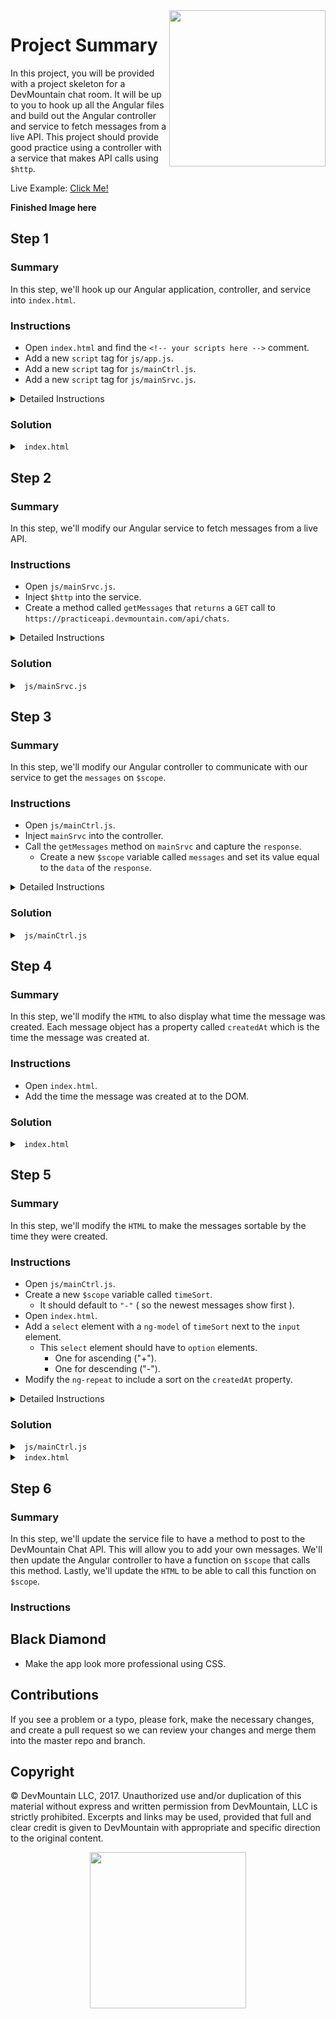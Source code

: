 <img src="https://devmounta.in/img/logowhiteblue.png" width="250" align="right">

# Project Summary

In this project, you will be provided with a project skeleton for a DevMountain chat room. It will be up to you to hook up all the Angular files and build out the Angular controller and service to fetch messages from a live API. This project should provide good practice using a controller with a service that makes API calls using `$http`.

Live Example: <a href="#">Click Me!</a>

<b>Finished Image here</b>

## Step 1

### Summary

In this step, we'll hook up our Angular application, controller, and service into `index.html`.

### Instructions

* Open `index.html` and find the `<!-- your scripts here -->` comment.
* Add a new `script` tag for `js/app.js`.
* Add a new `script` tag for `js/mainCtrl.js`.
* Add a new `script` tag for `js/mainSrvc.js`.

<details>

<summary> Detailed Instructions </summary>

<br />

Let's begin by opening `index.html` and finding the `<!-- your scripts here -->`. This is the perfect spot to load in our Angular javascript files because it is just below the AngularJS CDN. We'll need to add a new `script` tag for all our Angular files in the `js/` folder.

```html
<script src="js/app.js"></script>
<script src="js/mainCtrl.js"></script>
<script src="js/mainSrvc.js"></script>
```

</details>

### Solution

<details>

<summary> <code> index.html </code> </summary>

```html
<!DOCTYPE HTML>
<html ng-app="chatroom">
  <head>
    <link rel="stylesheet" href="http://maxcdn.bootstrapcdn.com/bootstrap/3.2.0/css/bootstrap.min.css">
    <link rel="stylesheet" href="http://maxcdn.bootstrapcdn.com/bootstrap/3.2.0/css/bootstrap-theme.min.css">
    <link rel="stylesheet" type="text/css" href="styles.css">
  </head>
  <body ng-controller="mainCtrl">
    <div class="main-container">
      <h1> DevMountain Chat Room </h1>
      <form>
        <input class="form-control text-box" type="text" ng-model="message" placeholder="Message">
      </form>
      <div class="messages-container">
        <p ng-repeat="message in messages ">
          {{message.message}} </p>
      </div>
    </div>

    <script src="https://ajax.googleapis.com/ajax/libs/angularjs/1.6.6/angular.min.js"></script>
    <!-- your scripts here -->
    <script src="js/app.js"></script>
    <script src="js/mainCtrl.js"></script>
    <script src="js/mainSrvc.js"></script>
  </body>
</html>
```

</details>

## Step 2

### Summary

In this step, we'll modify our Angular service to fetch messages from a live API.

### Instructions

* Open `js/mainSrvc.js`.
* Inject `$http` into the service.
* Create a method called `getMessages` that `returns` a `GET` call to `https://practiceapi.devmountain.com/api/chats`.

<details>

<summary> Detailed Instructions </summary>

<br />

Let's begin by opening `js/mainSrvc.js`. In order to make API calls, we'll need to inject `$http` into our Angular service. We can do this by adding `$http` as a parameter.

```js
angular.module('chatroom').service('mainSrvc', function( $http ) {

});
```

Now that we have access to `$http` we can make a method on the service that fetches the messages from the DevMountain Chat API. Remember that we need to return this `$http` call so our controller can work with a promise and put the messages on `$scope` as soon as they are available.

```js
angular.module('chatroom').service('mainSrvc', function( $http ) {
  this.getMessages = function() {
    return $http({
      method: 'GET',
      url: 'https://practiceapi.devmountain.com/api/chats'
    });
  };
});
```

</details>

### Solution

<details>

<summary> <code> js/mainSrvc.js </code> </summary>

```js
angular.module('chatroom').service('mainSrvc', function( $http ) {
  this.getMessages = function() {
    return $http({
      method: 'GET',
      url: 'https://practiceapi.devmountain.com/api/chats'
    });
  };
});
```

</details>

## Step 3

### Summary

In this step, we'll modify our Angular controller to communicate with our service to get the `messages` on `$scope`.

### Instructions

* Open `js/mainCtrl.js`.
* Inject `mainSrvc` into the controller.
* Call the `getMessages` method on `mainSrvc` and capture the `response`.
  * Create a new `$scope` variable called `messages` and set its value equal to the `data` of the `response`.

<details>

<summary> Detailed Instructions </summary>

<br />

Let's begin by opening `js/mainCtrl.js`. In order to get access to the methods on `mainSrvc`, we'll need to inject it into our `mainCtrl`. We can do this by adding a parameter in `js/mainCtrl.js` called `mainSrvc`.

```js
angular.module('chatroom').controller('mainCtrl', function( $scope, mainSrvc ){

});
```

Now the entire controller will have access to `mainSrvc`. Let's call the `getMessages` method and capture the response.

```js
angular.module('chatroom').controller('mainCtrl', function( $scope, mainSrvc ){
  mainSrvc.getMessages().then( function( response ) {
    
  });
});
```

We can then take the `data` of the response and assign it to a `$scope` value called `messages`. This will allow our `index.html` to display the `messages`.

```js
angular.module('chatroom').controller('mainCtrl', function( $scope, mainSrvc ){
  mainSrvc.getMessages().then( function( response ) {
    $scope.messages = response.data;
  });
});
```

</details>

### Solution

<details>

<summary> <code> js/mainCtrl.js </code> </summary>

```js
angular.module('chatroom').controller('mainCtrl', function( $scope, mainSrvc ){
  mainSrvc.getMessages().then( function( response ) {
    $scope.messages = response.data;
  });
});
```

</details>

## Step 4

### Summary

In this step, we'll modify the `HTML` to also display what time the message was created. Each message object has a property called `createdAt` which is the time the message was created at.

### Instructions

* Open `index.html`.
* Add the time the message was created at to the DOM.

### Solution

<details>

<summary> <code> index.html </code> </summary>

```html
<!DOCTYPE HTML>
<html ng-app="chatroom">
  <head>
    <link rel="stylesheet" href="http://maxcdn.bootstrapcdn.com/bootstrap/3.2.0/css/bootstrap.min.css">
    <link rel="stylesheet" href="http://maxcdn.bootstrapcdn.com/bootstrap/3.2.0/css/bootstrap-theme.min.css">
    <link rel="stylesheet" type="text/css" href="styles.css">
  </head>
  <body ng-controller="mainCtrl">
    <div class="main-container">
      <h1> DevMountain Chat Room </h1>
      <form>
        <input class="form-control text-box" type="text" ng-model="message" placeholder="Message">
      </form>
      <div class="messages-container">
        <p ng-repeat="message in messages ">
          {{ message.message }} 

          {{ message.createdAt }}
        </p>
      </div>
    </div>

    <script src="https://ajax.googleapis.com/ajax/libs/angularjs/1.6.6/angular.min.js"></script>
    <!-- your scripts here -->
    <script src="js/app.js"></script>
    <script src="js/mainCtrl.js"></script>
    <script src="js/mainSrvc.js"></script>
  </body>
</html>
```

</details>

## Step 5

### Summary

In this step, we'll modify the `HTML` to make the messages sortable by the time they were created.

### Instructions

* Open `js/mainCtrl.js`.
* Create a new `$scope` variable called `timeSort`.
  * It should default to `"-"` ( so the newest messages show first ).
* Open `index.html`.
* Add a `select` element with a `ng-model` of `timeSort` next to the `input` element.
  * This `select` element should have to `option` elements. 
    * One for ascending ("+"). 
    * One for descending ("-").
* Modify the `ng-repeat` to include a sort on the `createdAt` property.

<details>

<summary> Detailed Instructions </summary>

<br />

Let's begin by opening `js/mainCtrl.js` and add a new `$scope` variable called `timeSort`. We'll use this as the `ng-model` for ascending or descending our sorting. Since we want to display the newest messages first, let's default `timeSort` to `"-"`.

```js
$scope.timeSort = "-";
```

We can then open `index.html` and use a `select` element with two `option` elements to control the sorting of our messages. Let's add it next to the `input` element. We'll use `timeSort` as the `ng-model` for the `select` element. Also, don't forget that the `option` elements will need `value` attributes so they can update the `ng-model`.

```html
<form>
  <input class="form-control text-box" type="text" ng-model="message" placeholder="Message">
  <select ng-model="timeSort">
    <option value="-">Newest</option>
    <option value="+">Oldest</option>
  </select>
</form>
```

Now all we need to do is update the `ng-repeat` to have a `orderBy`. We can add this in using a `|`. Remember that `orderBy` ascendes or decsends by `+` or `-`. So if we want to order by the `createdAt` property, we'll need either `+createdAt` or `-createdAt`. We can make this dynamic using the `timeSort` `ng-model`. You'll need up with:

```html
<div class="messages-container">
  <p ng-repeat="message in messages | orderBy:timeSort + message.createdAt">
    {{ message.message }} 

    {{ message.createdAt }}
  </p>
</div>
```

</details>

### Solution

<details>

<summary> <code> js/mainCtrl.js </code> </summary>

```js
angular.module('chatroom').controller('mainCtrl', function( $scope, mainSrvc ){
    mainSrvc.getMessages().then( function( response ) {
      $scope.messages = response.data;
    });

    $scope.timeSort = "-";
});
```

</details>

<details>

<summary> <code> index.html </code> </summary>

```html
<!DOCTYPE HTML>
<html ng-app="chatroom">
  <head>
    <link rel="stylesheet" href="http://maxcdn.bootstrapcdn.com/bootstrap/3.2.0/css/bootstrap.min.css">
    <link rel="stylesheet" href="http://maxcdn.bootstrapcdn.com/bootstrap/3.2.0/css/bootstrap-theme.min.css">
    <link rel="stylesheet" type="text/css" href="styles.css">
  </head>
  <body ng-controller="mainCtrl">
    <div class="main-container">
      <h1> DevMountain Chat Room </h1>
      <form>
        <input class="form-control text-box" type="text" ng-model="message" placeholder="Message">
        <select ng-model="timeSort">
          <option value="-">Newest</option>
          <option value="+">Oldest</option>
        </select>
      </form>
      <div class="messages-container">
        <p ng-repeat="message in messages | orderBy:timeSort + message.createdAt">
          {{ message.message }} 

          {{ message.createdAt }}
        </p>
      </div>
    </div>

    <script src="https://ajax.googleapis.com/ajax/libs/angularjs/1.6.6/angular.min.js"></script>
    <!-- your scripts here -->
    <script src="js/app.js"></script>
    <script src="js/mainCtrl.js"></script>
    <script src="js/mainSrvc.js"></script>
  </body>
</html>
```

</details>

## Step 6 

### Summary

In this step, we'll update the service file to have a method to post to the DevMountain Chat API. This will allow you to add your own messages. We'll then update the Angular controller to have a function on `$scope` that calls this method. Lastly, we'll update the `HTML` to be able to call this function on `$scope`.

### Instructions

## Black Diamond

* Make the app look more professional using CSS.

## Contributions

If you see a problem or a typo, please fork, make the necessary changes, and create a pull request so we can review your changes and merge them into the master repo and branch.

## Copyright

© DevMountain LLC, 2017. Unauthorized use and/or duplication of this material without express and written permission from DevMountain, LLC is strictly prohibited. Excerpts and links may be used, provided that full and clear credit is given to DevMountain with appropriate and specific direction to the original content.

<p align="center">
<img src="https://devmounta.in/img/logowhiteblue.png" width="250">
</p>